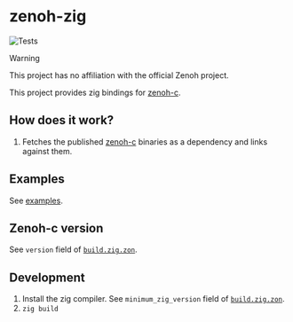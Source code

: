 # zenoh-zig

![Tests](https://github.com/kj4tmp/zenoh-zig/actions/workflows/main.yml/badge.svg)

> [!WARNING]
> This project has no affiliation with the official Zenoh project.

This project provides zig bindings for [zenoh-c](https://github.com/eclipse-zenoh/zenoh-c).



## How does it work?

1. Fetches the published [zenoh-c](https://github.com/eclipse-zenoh/zenoh-c) binaries as a dependency and links against them.

## Examples

See [examples](/examples/examples.zig).

## Zenoh-c version

See `version` field of [`build.zig.zon`](/build.zig.zon).


## Development

1. Install the zig compiler. See `minimum_zig_version` field of [`build.zig.zon`](/build.zig.zon).
1. `zig build`